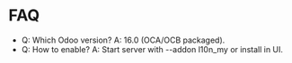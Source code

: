 # FAQ

- Q: Which Odoo version? A: 16.0 (OCA/OCB packaged).
- Q: How to enable? A: Start server with --addon l10n_my or install in UI.
